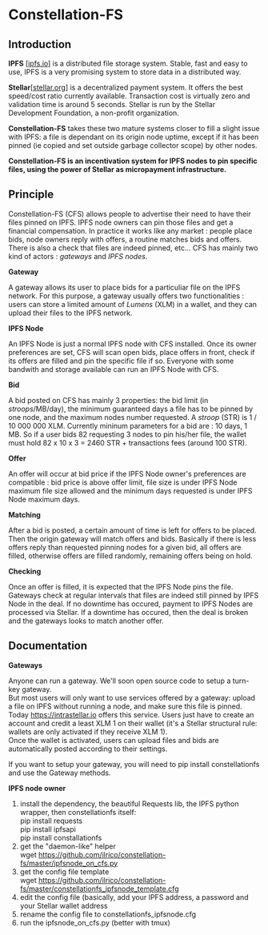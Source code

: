 # Constellation-FS

## Introduction
**IPFS** [[ipfs.io](https://ipfs.io)] is a distributed file storage system. Stable, fast and easy to use, IPFS is a very promising system to store data in a distributed way.

**Stellar**[[stellar.org](https://www.stellar.org)] is a decentralized payment system. It offers the best speed/cost ratio currently available. Transaction cost is virtually zero and validation time is around 5 seconds. Stellar is run by the Stellar Development Foundation, a non-profit organization.

**Constellation-FS** takes these two mature systems closer to fill a slight issue with IPFS: a file is dependant on its origin node uptime, except if it has been pinned (ie copied and set outside garbage collector scope) by other nodes. 

**Constellation-FS is an incentivation system for IPFS nodes to pin specific files, using the power of Stellar as micropayment infrastructure.**


## Principle
Constellation-FS (CFS) allows people to advertise their need to have their files pinned on IPFS. IPFS node owners can pin those files and get a financial compensation.
In practice it works like any market : people place bids, node owners reply with offers, a routine matches bids and offers. There is also a check that files are indeed pinned, etc...
CFS has mainly two kind of actors : *gateways* and *IPFS nodes*.

**Gateway**

A gateway allows its user to place bids for a particuliar file on the IPFS network. For this purpose, a gateway usually offers two functionalities : users can store a limited amount of *Lumens* (XLM) in a wallet, and they can upload their files to the IPFS network.

**IPFS Node**

An IPFS Node is just a normal IPFS node with CFS installed. Once its owner preferences are set, CFS will scan open bids, place offers in front, check if its offers are filled and pin the specific file if so. Everyone with some bandwith and storage available can run an IPFS Node with CFS.

**Bid**

A bid posted on CFS has mainly 3 properties: the bid limit (in *stroops*/MB/day), the minimum guaranteed days a file has to be pinned by one node, and the maximum nodes number requested. A *stroop* (STR) is 1 / 10 000 000 XLM. Currently mininum parameters for a bid are : 10 days, 1 MB. So if a user bids 82 requesting 3 nodes to pin his/her file, the wallet must hold 82 x 10 x 3 = 2460 STR + transactions fees (around 100 STR).

**Offer**

An offer will occur at bid price if the IPFS Node owner's preferences are compatible : bid price is above offer limit, file size is under IPFS Node maximum file size allowed and the minimum days requested is under IPFS Node maximum days.

**Matching**

After a bid is posted, a certain amount of time is left for offers to be placed. Then the origin gateway will match offers and bids.
Basically if there is less offers reply than requested pinning nodes for a given bid, all offers are filled, otherwise offers are filled randomly, remaining offers being on hold.

**Checking**

Once an offer is filled, it is expected that the IPFS Node pins the file. Gateways check at regular intervals that files are indeed still pinned by IPFS Node in the deal. If no downtime has occured, payment to IPFS Nodes are processed via Stellar. If a downtime has occured, then the deal is broken and the gateways looks to match another offer.


## Documentation


**Gateways**

Anyone can run a gateway. We'll soon open source code to setup a turn-key gateway.  
But most users will only want to use services offered by a gateway: upload a file on IPFS without running a node, and make sure this file is pinned.  
Today https://intrastellar.io offers this service. Users just have to create an account and credit a least XLM 1 on their wallet (it's a Stellar structural rule: wallets are only activated if they receive XLM 1).  
Once the wallet is activated, users can upload files and bids are automatically posted according to their settings.  

If you want to setup your gateway, you will need to pip install constellationfs and use the Gateway methods.


**IPFS node owner**

1. install the dependency, the beautiful Requests lib, the IPFS python wrapper, then constellationfs itself:  
    pip install requests  
    pip install ipfsapi  
    pip install constallationfs  
2. get the "daemon-like" helper  
    wget https://github.com/ilrico/constellation-fs/master/ipfsnode_on_cfs.py  
3. get the config file template  
    wget https://github.com/ilrico/constellation-fs/master/constellationfs_ipfsnode_template.cfg  
4. edit the config file (basically, add your IPFS address, a password and your Stellar wallet address  
5. rename the config file to constellationfs_ipfsnode.cfg  
6. run the ipfsnode_on_cfs.py (better with tmux)  


